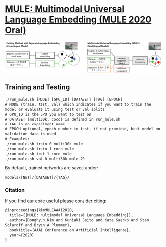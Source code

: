 # [MULE: Multimodal Universal Language Embedding (MULE 2020 Oral)](https://arxiv.org/pdf/1909.03493.pdf)

![](docs/fig1.png)

## Training and Testing
  ```Shell
  ./run_mule.sh [MODE] [GPU_ID] [DATASET] [TAG] [EPOCH]
  # MODE {train, test, val} which indicates if you want to train the model or evaluate it using test or val splits
  # GPU_ID is the GPU you want to test on
  # DATASET {multi30k, coco} is defined in run_mule.sh
  # TAG is an experiment name
  # EPOCH optional, epoch number to test, if not provided, best model on validation data is used
  # Examples:
  ./run_mule.sh train 0 multi30k mule
  ./run_mule.sh train 1 coco mule
  ./run_mule.sh test 1 coco mule
  ./run_mule.sh val 0 multi30k mule 20
  ```
  
By default, trained networks are saved under:

```
models/[NET]/[DATASET]/{TAG}/
```

### Citation
If you find our code useful please consider citing:

    @inproceedings{kimMULEAAAI2020,
      title={{MULE: Multimodal Universal Language Embedding}},
      author={Donghyun Kim and Kuniaki Saito and Kate Saenko and Stan Sclaroff and Bryan A Plummer},
      booktitle={AAAI Conference on Artificial Intelligence},
      year={2020}
    }
